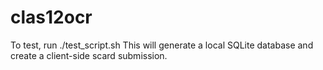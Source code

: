 # clas12ocr

To test, run ./test_script.sh
This will generate a local SQLite database and create a client-side scard submission.
